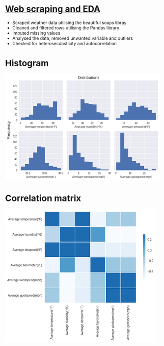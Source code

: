 

# [Web scraping and EDA](https://github.com/Rommanahad/Web-scraping-and-EDA)
* Scraped weather data utilising the beautiful soups libray
* Cleaned and filtered rows utilising the Pandas library
* Imputed missing values
* Analysed the data, removed unwanted variable and outliers
* Checked for heterosecdasticity and autocorrelation

# Histogram
![](/Images/histogram.png) 
# Correlation matrix
![](/Images/corr.png)


